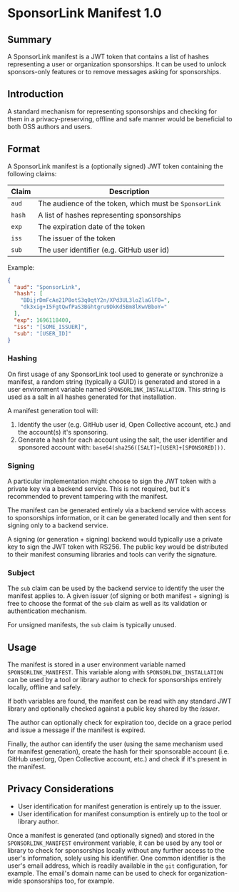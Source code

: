 <!-- include spec/1.0.0-beta.md -->
# SponsorLink Manifest 1.0

## Summary

A SponsorLink manifest is a JWT token that contains a list of hashes 
representing a user or organization sponsorships. It can be used to unlock 
sponsors-only features or to remove messages asking for sponsorships. 

## Introduction

A standard mechanism for representing sponsorships and checking for them in 
a privacy-preserving, offline and safe manner would be beneficial to both 
OSS authors and users.

## Format

A SponsorLink manifest is a (optionally signed) JWT token containing the 
following claims:

| Claim | Description |
| ----- | ----------- |
| `aud` | The audience of the token, which must be `SponsorLink` |
| `hash` | A list of hashes representing sponsorships |
| `exp` | The expiration date of the token |
| `iss` | The issuer of the token |
| `sub` | The user identifier (e.g. GitHub user id) |

Example:

```json
{
  "aud": "SponsorLink",
  "hash": [
    "BDijrDmFcAe21P8otS3q0qtY2n/XPd3UL3loZlaGlF0=",
    "dk3xig+I5FgtQwfPaS3BGhtgru9DkKd5Bm8lKwVBboY="
  ],
  "exp": 1696118400,
  "iss": "[SOME_ISSUER]",
  "sub": "[USER_ID]"
}
```

### Hashing

On first usage of any SponsorLink tool used to generate or synchronize a 
manifest, a random string (typically a GUID) is generated and stored in 
a user environment variable named `SPONSORLINK_INSTALLATION`. This string 
is used as a salt in all hashes generated for that installation. 

A manifest generation tool will: 

1. Identify the user (e.g. GitHub user id, Open Collective account, etc.) 
   and the account(s) it's sponsoring.
2. Generate a hash for each account using the salt, the user identifier and 
   sponsored account with: `base64(sha256([SALT]+[USER]+[SPONSORED]))`.


### Signing

A particular implementation might choose to sign the JWT token with a 
private key via a backend service. This is not required, but it's 
recommended to prevent tampering with the manifest. 

The manifest can be generated entirely via a backend service with access 
to sponsorships information, or it can be generated locally and then sent 
for signing only to a backend service.

A signing (or generation + signing) backend would typically use a private
key to sign the JWT token with RS256. The public key would be distributed
to their manifest consuming libraries and tools can verify the signature.

### Subject

The `sub` claim can be used by the backend service to identify the user 
the manifest applies to. A given issuer (of signing or both manifest + 
signing) is free to choose the format of the `sub` claim as well as its 
validation or authentication mechanism. 

For unsigned manifests, the `sub` claim is typically unused.

## Usage

The manifest is stored in a user environment variable named `SPONSORLINK_MANIFEST`.
This variable along with `SPONSORLINK_INSTALLATION` can be used by a tool 
or library author to check for sponsorships entirely locally, offline and 
safely.

If both variables are found, the manifest can be read with any standard JWT 
library and optionally checked against a public key shared by the *issuer*.

The author can optionally check for expiration too, decide on a grace period 
and issue a message if the manifest is expired.

Finally, the author can identify the user (using the same mechanism used 
for manifest generation), create the hash for their sponsorable account 
(i.e. GitHub user/org, Open Collective account, etc.) and check if it's 
present in the manifest.

## Privacy Considerations

* User identification for manifest generation is entirely up to the issuer. 
* User identification for manifest consumption is entirely up to the tool or 
  library author.

Once a manifest is generated (and optionally signed) and stored in the 
`SPONSORLINK_MANIFEST` environment variable, it can be used by any tool or 
library to check for sponsorships locally without any further access to the 
user's information, solely using his identifier. One common identifier is the 
user's email address, which is readily available in the `git` configuration, for 
example. The email's domain name can be used to check for organization-wide 
sponsorships too, for example.
<!-- spec/1.0.0-beta.md -->
